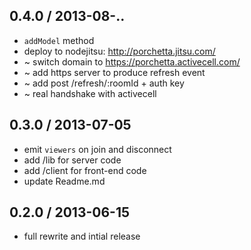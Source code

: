 ## 0.4.0 / 2013-08-..

  * `addModel` method
  * deploy to nodejitsu: http://porchetta.jitsu.com/
  * ~ switch domain to https://porchetta.activecell.com/
  * ~ add https server to produce refresh event
  * ~ add post /refresh/:roomId + auth key
  * ~ real handshake with activecell

## 0.3.0 / 2013-07-05

  * emit `viewers` on join and disconnect
  * add /lib for server code
  * add /client for front-end code
  * update Readme.md

## 0.2.0 / 2013-06-15

  * full rewrite and intial release
